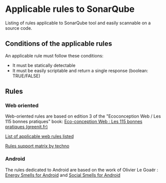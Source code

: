 ﻿# Applicable rules to SonarQube

Listing of rules applicable to SonarQube tool and easily scannable on a source code.

## Conditions of the applicable rules

An applicable rule must follow these conditions:

  - It must be statically detectable
  - It must be easily scriptable and return a single response (boolean: TRUE/FALSE)

## Rules

### Web oriented

Web-oriented rules are based on edition 3 of the "Ecoconception Web / Les 115 bonnes pratiques" book:
[Eco-conception Web : Les 115 bonnes pratiques (greenit.fr)](https://collectif.greenit.fr/ecoconception-web/115-bonnes-pratiques-eco-conception_web.html)

[List of applicable web rules listed](web-rules.md)


[Rules support matrix by techno](web-matrix.md)


### Android

The rules dedicated to Android are based on the work of Olivier Le Goaër : [Energy Smells for Android](https://olegoaer.perso.univ-pau.fr/android-energy-smells/) and [Social Smells for Android](https://olegoaer.perso.univ-pau.fr/android-social-smells/)
